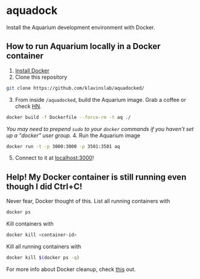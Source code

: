 # aquadock
Install the Aquarium development environment with Docker.

## How to run Aquarium locally in a Docker container
1. [Install Docker](https://docs.docker.com/engine/installation/)
2. Clone this repository
```bash
git clone https://github.com/klavinslab/aquadocked/
```
3. From inside `/aquadocked`, build the Aquarium image. Grab a coffee or check [HN](https://news.ycombinator.com/).
```bash
docker build -f Dockerfile --force-rm -t aq ./
```
*You may need to prepend `sudo` to your `docker` commands if you haven't set up a "docker" user group.*
4. Run the Aquarium image
```bash
docker run -t -p 3000:3000 -p 3501:3501 aq
```
5. Connect to it at [localhost:3000](localhost:3000)!


## Help! My Docker container is still running even though I did Ctrl+C!
Never fear, Docker thought of this. List all running containers with
```bash
docker ps
```
Kill containers with
```bash
docker kill <container-id>
```
Kill all running containers with
```bash
docker kill $(docker ps -q)
```
For more info about Docker cleanup, check [this](https://www.digitalocean.com/community/tutorials/how-to-remove-docker-images-containers-and-volumes) out.
